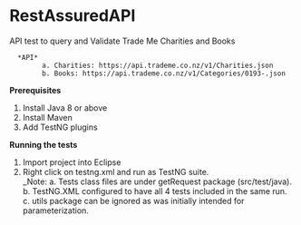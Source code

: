# RestAssuredAPI
API test to query and Validate Trade Me Charities and Books

      *API*
            a. Charities: https://api.trademe.co.nz/v1/Charities.json
            b. Books: https://api.trademe.co.nz/v1/Categories/0193-.json

**Prerequisites**
1. Install Java 8 or above
2. Install Maven
3. Add TestNG plugins

**Running the tests**
1. Import project into Eclipse
2. Right click on testng.xml and run as TestNG suite.              
     _Note: a. Tests class files are under getRequest package (src/test/java).
            b. TestNG.XML configured to have all 4 tests included in the same run.
            c. utils package can be ignored as was initially intended for parameterization.
